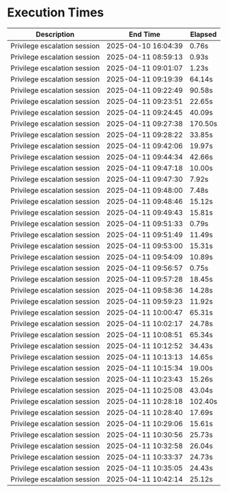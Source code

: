 # Execution Times

| Description | End Time | Elapsed |
|-------------|----------|---------|
| Privilege escalation session | 2025-04-10 16:04:39 | 0.76s |
| Privilege escalation session | 2025-04-11 08:59:13 | 0.93s |
| Privilege escalation session | 2025-04-11 09:01:07 | 1.23s |
| Privilege escalation session | 2025-04-11 09:19:39 | 64.14s |
| Privilege escalation session | 2025-04-11 09:22:49 | 90.58s |
| Privilege escalation session | 2025-04-11 09:23:51 | 22.65s |
| Privilege escalation session | 2025-04-11 09:24:45 | 40.09s |
| Privilege escalation session | 2025-04-11 09:27:38 | 170.50s |
| Privilege escalation session | 2025-04-11 09:28:22 | 33.85s |
| Privilege escalation session | 2025-04-11 09:42:06 | 19.97s |
| Privilege escalation session | 2025-04-11 09:44:34 | 42.66s |
| Privilege escalation session | 2025-04-11 09:47:18 | 10.00s |
| Privilege escalation session | 2025-04-11 09:47:30 | 7.92s |
| Privilege escalation session | 2025-04-11 09:48:00 | 7.48s |
| Privilege escalation session | 2025-04-11 09:48:46 | 15.12s |
| Privilege escalation session | 2025-04-11 09:49:43 | 15.81s |
| Privilege escalation session | 2025-04-11 09:51:33 | 0.79s |
| Privilege escalation session | 2025-04-11 09:51:49 | 11.49s |
| Privilege escalation session | 2025-04-11 09:53:00 | 15.31s |
| Privilege escalation session | 2025-04-11 09:54:09 | 10.89s |
| Privilege escalation session | 2025-04-11 09:56:57 | 0.75s |
| Privilege escalation session | 2025-04-11 09:57:28 | 18.45s |
| Privilege escalation session | 2025-04-11 09:58:36 | 14.28s |
| Privilege escalation session | 2025-04-11 09:59:23 | 11.92s |
| Privilege escalation session | 2025-04-11 10:00:47 | 65.31s |
| Privilege escalation session | 2025-04-11 10:02:17 | 24.78s |
| Privilege escalation session | 2025-04-11 10:08:51 | 65.34s |
| Privilege escalation session | 2025-04-11 10:12:52 | 34.43s |
| Privilege escalation session | 2025-04-11 10:13:13 | 14.65s |
| Privilege escalation session | 2025-04-11 10:15:34 | 19.00s |
| Privilege escalation session | 2025-04-11 10:23:43 | 15.26s |
| Privilege escalation session | 2025-04-11 10:25:08 | 43.04s |
| Privilege escalation session | 2025-04-11 10:28:18 | 102.40s |
| Privilege escalation session | 2025-04-11 10:28:40 | 17.69s |
| Privilege escalation session | 2025-04-11 10:29:06 | 15.61s |
| Privilege escalation session | 2025-04-11 10:30:56 | 25.73s |
| Privilege escalation session | 2025-04-11 10:32:58 | 26.04s |
| Privilege escalation session | 2025-04-11 10:33:37 | 24.73s |
| Privilege escalation session | 2025-04-11 10:35:05 | 24.43s |
| Privilege escalation session | 2025-04-11 10:42:14 | 25.12s |
